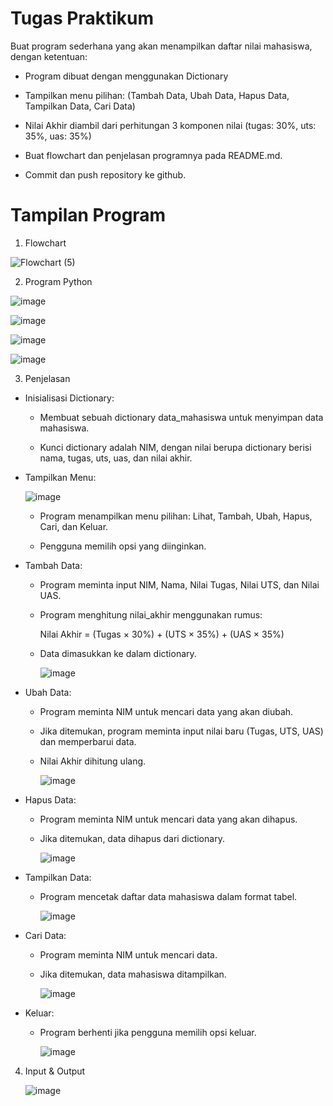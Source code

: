 # Tugas Praktikum

Buat program sederhana yang akan menampilkan daftar nilai mahasiswa, dengan ketentuan:

- Program dibuat dengan menggunakan Dictionary

- Tampilkan menu pilihan: (Tambah Data, Ubah Data, Hapus Data, Tampilkan Data, Cari Data)

- Nilai Akhir diambil dari perhitungan 3 komponen nilai (tugas: 30%, uts: 35%, uas: 35%)

- Buat flowchart dan penjelasan programnya pada README.md.

- Commit dan push repository ke github.

# Tampilan Program

1. Flowchart

![Flowchart (5)](https://github.com/user-attachments/assets/44369287-e924-43fc-993a-18245bdc4e8c)

2. Program Python

![image](https://github.com/user-attachments/assets/60ce470b-1d7c-4ef7-b528-312b5b432375)

![image](https://github.com/user-attachments/assets/236933c6-e5dd-4b1b-9d5c-8b9cabaf92ca)

![image](https://github.com/user-attachments/assets/7fc8952a-3524-4c4a-b955-d32279fbb4bb)

![image](https://github.com/user-attachments/assets/46225b98-acc6-4fdd-b6ea-ebcd80e9a079)

3. Penjelasan

  - Inisialisasi Dictionary:

    - Membuat sebuah dictionary data_mahasiswa untuk menyimpan data mahasiswa.
    
    - Kunci dictionary adalah NIM, dengan nilai berupa dictionary berisi nama, tugas, uts, uas, dan nilai akhir.

  - Tampilkan Menu:

      ![image](https://github.com/user-attachments/assets/7b2b66e0-0ae9-47d6-84d1-261e58e55f23)

    - Program menampilkan menu pilihan: Lihat, Tambah, Ubah, Hapus, Cari, dan Keluar.
    
    - Pengguna memilih opsi yang diinginkan.

  - Tambah Data:

    - Program meminta input NIM, Nama, Nilai Tugas, Nilai UTS, dan Nilai UAS.
    
    - Program menghitung nilai_akhir menggunakan rumus:
    
        Nilai Akhir = (Tugas × 30%) + (UTS × 35%) + (UAS × 35%)
    
    - Data dimasukkan ke dalam dictionary.
   
      ![image](https://github.com/user-attachments/assets/5154b485-3893-487d-ba4b-1705a755de0b)

  - Ubah Data:

    - Program meminta NIM untuk mencari data yang akan diubah.

    - Jika ditemukan, program meminta input nilai baru (Tugas, UTS, UAS) dan memperbarui data.
    
    - Nilai Akhir dihitung ulang.
   
      ![image](https://github.com/user-attachments/assets/48d22f5b-b659-4e5b-be59-5842e37fa231)

  - Hapus Data:

    - Program meminta NIM untuk mencari data yang akan dihapus.
    
    - Jika ditemukan, data dihapus dari dictionary.
   
      ![image](https://github.com/user-attachments/assets/3a0015e9-94ab-4ca8-8ea3-d335307854f2)

  - Tampilkan Data:

    - Program mencetak daftar data mahasiswa dalam format tabel.
   
      ![image](https://github.com/user-attachments/assets/93f87337-135e-453a-8052-9184f951bb3f)

  - Cari Data:

    - Program meminta NIM untuk mencari data.
    
    - Jika ditemukan, data mahasiswa ditampilkan.
   
      ![image](https://github.com/user-attachments/assets/a79d0a96-9d6a-4401-a337-ba529390dff5)

  - Keluar:

    - Program berhenti jika pengguna memilih opsi keluar.
   
      ![image](https://github.com/user-attachments/assets/f5f19fc3-b667-45f8-b89e-498c1e93e5f1)

4. Input & Output

   ![image](https://github.com/user-attachments/assets/466b53b3-77bc-4ae5-badc-f33d40cf2d41)
